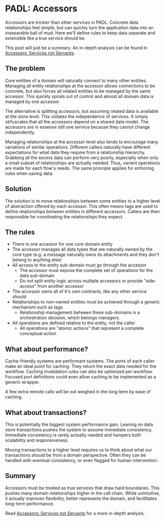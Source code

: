 # PADL: Accessors
Accessors are trickier than other services in PADL. Concrete data relationships feel simple, but can quickly turn the application data into an inseparable ball of mud. Here we'll define rules to keep data separate and extensible like a true service should be.

This post will just be a summary. An in-depth analysis can be found in [Accessors: Services not Servants](../_posts/2021-01-01-Accessors-Services-Not-Servants.md).

## The problem

Core entities of a domain will naturally connect to many other entities. Managing all entity relationsihps at the accessor allows connections to be concrete, but also forces all related entities to be managed by the same accessor. This quickly spirals out of control and almost all domain data is managed by one accessor.

The alternative is splitting accessors, but assuming related data is available at the store level. This violates the independence of services. It simply obfuscates that all the accessors depend on a shared data model. The accessors are in essense still one service because they cannot change independently.

Managing relationships at the accessor level also tends to encourage many variations of similar operations. Different callers naturally have different expectations for what data they require from a relationship hierarchy. Grabbing all the excess data can perform very poorly, especially when only a small subset of relationships are actually needed. Thus, varient operations are made for each flow's needs. The same principle applies for enforcing rules when saving data.

## Solution
The solution is to move relationships between some entities to a higher level of abstraction offered by each accessor. This often means tags are used to define relationships between entities in different accessors. Callers are then responsible for coordinating the relationships they expect.

## The rules
- There is one accessor for one core domain entity
- The accessor manages all data types that are naturally owned by the core type (e.g. a message naturally owns its attachments and they don't belong to anything else)
- All access to the entity sub-domain must go through the accessor
  - The accessor must expose the complete set of operations for the data sub-domain
  - Do not split entity logic across multiple accessors or provide "side-access" from another accessor
- The accessor owns all of it's own contracts, like any other service should
- Relationships to non-owned entities must be achieved through a generic mechanism such as tags
  - Relationship management between these sub-domains is a orchestration decision, which belongs managers. 
- All operations are defined relative to the entity, not the caller
  - All operations are "atomic actions" that represent a complete conceptual action


## What about performance?

Cache-friendly systems are performant systems. The ports of each caller make an ideal point for caching. They return the exact data needed for the workflow. Caching invalidation rules can also be optimized per workflow. Focused port definitions could even allow caching to be implemented as a generic wrapper.

A few extra remote calls will be out weighed in the long term by ease of caching.

## What about transactions?

This is potentially the biggest system performance gain. Leaning on data store transactions pushes the system to assume immediate consistency. Immediate consistency is rarely actually needed and hampers both scalability and responsiveness. 

Moving transactions to a higher level requires us to think about what our transactions *should* be from a domain perspective. Often they can be handled with eventual consistency, or even flagged for human intervention. 


## Summary

Accessors must be treated as true services that draw hard boundaries. This pushes many domain relationships higher in the call chain. While unintuitive, it actually improves flexibility, better represents the domain, and facillitates long-term performance.

Read [Accessors: Services not Servants](../_posts/2021-01-01-Accessors-Services-Not-Servants.md) for a more in-depth analysis.